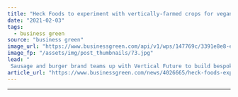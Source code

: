 ```yaml
---
title: "Heck Foods to experiment with vertically-farmed crops for vegan range"
date: "2021-02-03"
tags: 
  - business green
source: "business green"
image_url: "https://www.businessgreen.com/api/v1/wps/147769c/3391e8e8-ee78-421c-a18a-71049c9d9e8f/2/vertical-farms-heck-185x114.jpg"
image_fp: "/assets/img/post_thumbnails/73.jpg"
lead: "
 Sausage and burger brand teams up with Vertical Future to build bespoke indoor farm at its headquarters in North Yorkshire ..."
article_url: "https://www.businessgreen.com/news/4026665/heck-foods-experiment-vertically-farmed-crops-vegan-range"
---
```


---
